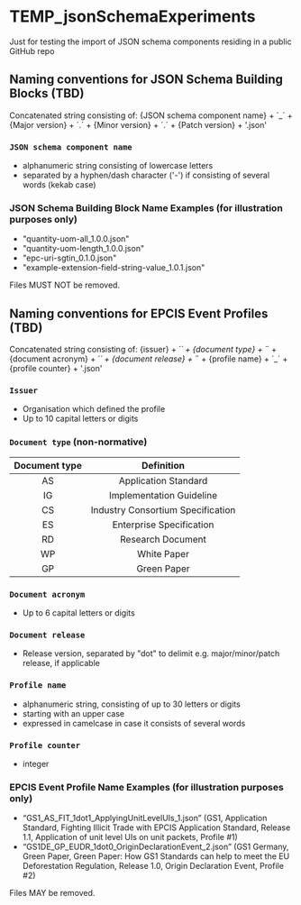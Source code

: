# TEMP_jsonSchemaExperiments

Just for testing the import of JSON schema components residing in a public GitHub repo

## Naming conventions for JSON Schema Building Blocks (TBD)

Concatenated string consisting of:
{JSON schema component name} + ´_´ + {Major version} + ´.´ + {Minor version} + ´.´ + {Patch version} + '.json'

### `JSON schema component name`

* alphanumeric string consisting of lowercase letters
* separated by a hyphen/dash character ('-') if consisting of several words (kekab case)

### JSON Schema Building Block Name Examples (for illustration purposes only)

* "quantity-uom-all_1.0.0.json"
* "quantity-uom-length_1.0.0.json"
* "epc-uri-sgtin_0.1.0.json"
* "example-extension-field-string-value_1.0.1.json"

Files MUST NOT be removed.

## Naming conventions for EPCIS Event Profiles (TBD)

Concatenated string consisting of:
{issuer} + ´_´ + {document type} + ´_´ + {document acronym} + ´_´ + {document release} + ´_´ + {profile name} + ´_´ + {profile counter} + '.json'

### `Issuer`

* Organisation which defined the profile
* Up to 10 capital letters or digits

### `Document type` (non-normative)

| **Document type**  | **Definition**                    |
|:------------------:|:---------------------------------:|
| AS                 | Application Standard              |
| IG                 | Implementation Guideline          |
| CS                 | Industry Consortium Specification |
| ES                 | Enterprise Specification          |
| RD                 | Research Document                 |
| WP                 | White Paper                       |
| GP                 | Green Paper                       |

### `Document acronym`

* Up to 6 capital letters or digits

### `Document release`

* Release version, separated by "dot" to delimit e.g. major/minor/patch release, if applicable  

### `Profile name`

* alphanumeric string, consisting of up to 30 letters or digits 
* starting with an upper case
* expressed in camelcase in case it consists of several words

### `Profile counter`

* integer

### EPCIS Event Profile Name Examples (for illustration purposes only)

* “GS1_AS_FIT_1dot1_ApplyingUnitLevelUIs_1.json” (GS1, Application Standard, Fighting Illicit Trade with EPCIS Application Standard, Release 1.1, Application of unit level UIs on unit packets, Profile #1)
* “GS1DE_GP_EUDR_1dot0_OriginDeclarationEvent_2.json” (GS1 Germany, Green Paper, Green Paper: How GS1 Standards can help to meet the EU Deforestation Regulation, Release 1.0, Origin Declaration Event, Profile #2)

Files MAY be removed.
